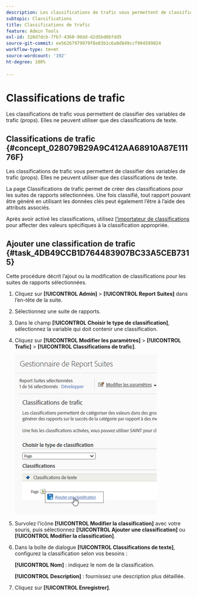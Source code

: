 ```yaml
---
description: Les classifications de trafic vous permettent de classifier des variables de trafic (props). Elles ne peuvent utiliser que des classifications de texte.
subtopic: Classifications
title: Classifications de trafic
feature: Admin Tools
exl-id: 320d7dcb-7fb7-4360-96dd-d2d5bd0bfdd5
source-git-commit: ee56267979979f8e03b1c6a0d849ccf994599024
workflow-type: tm+mt
source-wordcount: '192'
ht-degree: 100%

---
```


# Classifications de trafic

Les classifications de trafic vous permettent de classifier des variables de trafic (props). Elles ne peuvent utiliser que des classifications de texte.

## Classifications de trafic {#concept_028079B29A9C412AA68910A87E11176F}

Les classifications de trafic vous permettent de classifier des variables de trafic (props). Elles ne peuvent utiliser que des classifications de texte.

La page Classifications de trafic permet de créer des classifications pour les suites de rapports sélectionnées. Une fois classifié, tout rapport pouvant être généré en utilisant les données clés peut également l’être à l’aide des attributs associés.

Après avoir activé les classifications, utilisez [l’importateur de classifications](/help/components/classifications/importer/c-working-with-saint.md) pour affecter des valeurs spécifiques à la classification appropriée.

## Ajouter une classification de trafic {#task_4DB49CCB1D764483907BC33A5CEB7315}

<!-- 

t_classification_add_traffic.xml

 -->

Cette procédure décrit l’ajout ou la modification de classifications pour les suites de rapports sélectionnées.

1. Cliquez sur **[!UICONTROL Admin]** > **[!UICONTROL Report Suites]** dans l’en-tête de la suite.
1. Sélectionnez une suite de rapports.
1. Dans le champ **[!UICONTROL Choisir le type de classification]**, sélectionnez la variable qui doit contenir une classification.
1. Cliquez sur **[!UICONTROL Modifier les paramètres]** > **[!UICONTROL Trafic]** > **[!UICONTROL Classifications de trafic]**.

   ![Infos sur l’étape](../assets/traffic-classification.png)

1. Survolez l’icône **[!UICONTROL Modifier la classification]** avec votre souris, puis sélectionnez **[!UICONTROL Ajouter une classification]** ou **[!UICONTROL Modifier la classification]**.
1. Dans la boîte de dialogue **[!UICONTROL Classifications de texte]**, configurez la classification selon vos besoins :

   **[!UICONTROL Nom]** : indiquez le nom de la classification.

   **[!UICONTROL Description]** : fournissez une description plus détaillée.
1. Cliquez sur **[!UICONTROL Enregistrer]**.
